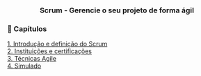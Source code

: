 <div align="center">
  
  ### Scrum - Gerencie o seu projeto de forma ágil
  
</div>

### 📜 Capítulos

[1. Introdução e definição do Scrum](https://github.com/RobsonVinicius/Scrum/blob/main/Docs%20Estudos/1.%20Scrum%20-%20Gerencie%20o%20seu%20projeto%20%20de%20forma%20%C3%A1gil/1.%20Introdu%C3%A7%C3%A3o%20e%20defini%C3%A7%C3%A3o%20do%20Scrum.md)<br>
[2. Instituições e certificações](https://github.com/RobsonVinicius/Scrum/blob/main/1.%20Scrum%20-%20Gerencie%20o%20seu%20projeto%20%20de%20forma%20%C3%A1gil/2.%20Institui%C3%A7%C3%B5es%20e%20certifica%C3%A7%C3%B5es.md)<br>
[3. Técnicas Agile](https://github.com/RobsonVinicius/Scrum/blob/main/1.%20Scrum%20-%20Gerencie%20o%20seu%20projeto%20%20de%20forma%20%C3%A1gil/3.%20T%C3%A9cnicas%20Agile.md)<br>
[4. Simulado](https://github.com/RobsonVinicius/Scrum/blob/main/1.%20Scrum%20-%20Gerencie%20o%20seu%20projeto%20%20de%20forma%20%C3%A1gil/4.%20Simulado.md) 
